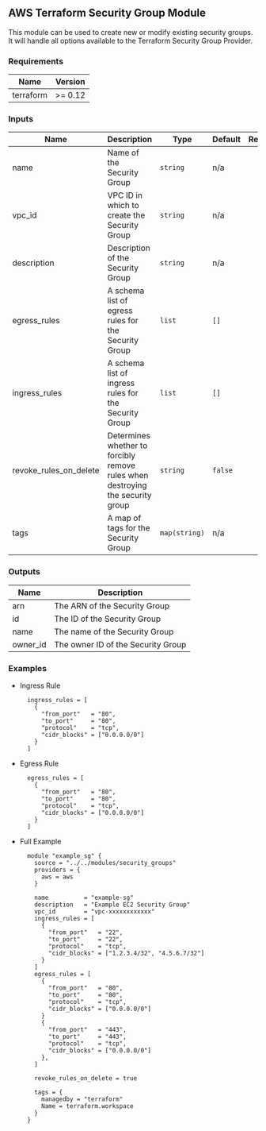 ## AWS Terraform Security Group Module

This module can be used to create new or modify existing security groups. It will handle all options available to the Terraform Security Group Provider.


### Requirements

| Name | Version |
|------|---------|
| terraform | >= 0.12 |

### Inputs

| Name | Description | Type | Default | Required |
|------|-------------|------|---------|:--------:|
| name | Name of the Security Group | `string` | n/a | yes |
| vpc\_id | VPC ID in which to create the Security Group | `string` | n/a | yes |
| description | Description of the Security Group | `string` | n/a | yes |
| egress\_rules | A schema list of egress rules for the Security Group | `list` | `[]` | no |
| ingress\_rules | A schema list of ingress rules for the Security Group | `list` | `[]` | no |
| revoke\_rules\_on\_delete | Determines whether to forcibly remove rules when destroying the security group | `string` | `false` | no |
| tags | A map of tags for the Security Group | `map(string)` | n/a | yes |

### Outputs

| Name | Description |
|------|-------------|
| arn | The ARN of the Security Group |
| id | The ID of the Security Group |
| name | The name of the Security Group |
| owner\_id | The owner ID of the Security Group |


### Examples
* Ingress Rule

        ingress_rules = [
          {
            "from_port"   = "80",
            "to_port"     = "80",
            "protocol"    = "tcp",
            "cidr_blocks" = ["0.0.0.0/0"]
          }
        ]

* Egress Rule

        egress_rules = [
          {
            "from_port"   = "80",
            "to_port"     = "80",
            "protocol"    = "tcp",
            "cidr_blocks" = ["0.0.0.0/0"]
          }
        ]

* Full Example

        module "example_sg" {
          source = "../../modules/security_groups"
          providers = {
            aws = aws
          }
        
          name          = "example-sg"
          description   = "Example EC2 Security Group"
          vpc_id        = "vpc-xxxxxxxxxxxx"
          ingress_rules = [
            {
              "from_port"   = "22",
              "to_port"     = "22",
              "protocol"    = "tcp",
              "cidr_blocks" = ["1.2.3.4/32", "4.5.6.7/32"]
            }
          ]
          egress_rules = [
            {
              "from_port"   = "80",
              "to_port"     = "80",
              "protocol"    = "tcp",
              "cidr_blocks" = ["0.0.0.0/0"]
            }
            {
              "from_port"   = "443",
              "to_port"     = "443",
              "protocol"    = "tcp",
              "cidr_blocks" = ["0.0.0.0/0"]
            },
          ]
        
          revoke_rules_on_delete = true
        
          tags = {
            managedby = "terraform"
            Name = terraform.workspace
          }
        }


